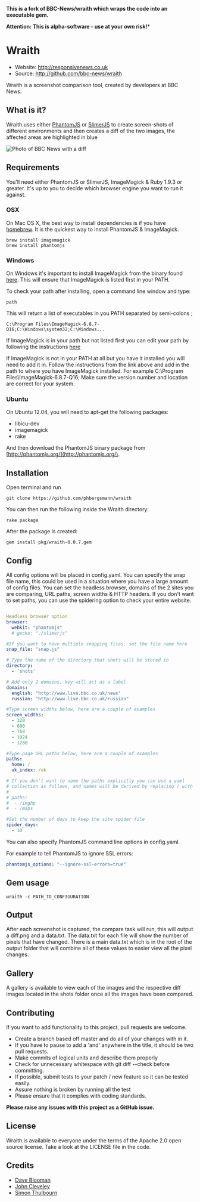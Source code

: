 **This is a fork of BBC-News/wraith which wraps the code into an executable gem.**

**Attention: This is alpha-software - use at your own risk!***

# Wraith

 * Website: http://responsivenews.co.uk
 * Source: http://github.com/bbc-news/wraith

Wraith is a screenshot comparison tool, created by developers at BBC News.


## What is it?

Wraith uses either [PhantomJS](http://phantomjs.org) or
[SlimerJS](http://slimerjs.org) to create screen-shots of different environments
and then creates a diff of the two images, the affected areas are highlighted in
blue

![Photo of BBC News with a
diff](http://bbc-news.github.io/wraith/images/320_diff.png)


## Requirements

You'll need either PhantomJS or SlimerJS, ImageMagick & Ruby 1.9.3 or greater.
It's up to you to decide which browser engine you want to run it against.

### OSX
On Mac OS X, the best way to install dependencies is if you have [homebrew](http://brew.sh).  It is the quickest way to install PhantomJS & ImageMagick.

    brew install imagemagick
    brew install phantomjs

### Windows
On Windows it's important to install ImageMagick from the binary found [here](http://www.imagemagick.org/script/binary-releases.php#windows).
This will ensure that ImageMagick is listed first in your PATH.

To check your path after installing, open a command line window and type:

    path

This will return a list of executables in you PATH separated by semi-colons ;

    C:\Program Files\ImageMagick-6.8.7-Q16;C:\Windows\system32;C:\Windows...

If ImageMagick is in your path but not listed first you can edit your path by following the instructions [here](http://geekswithblogs.net/renso/archive/2009/10/21/how-to-set-the-windows-path-in-windows-7.aspx)

If ImageMagick is not in your PATH at all but you have it installed you will need to add it in. Follow the instructions from the link above and add in the path to where you have ImageMagick installed. For example C:\Program Files\ImageMagick-6.8.7-Q16;
Make sure the version number and location are correct for your system.

### Ubuntu
On Ubuntu 12.04, you will need to apt-get the following packages:

* libicu-dev
* imagemagick
* rake

And then download the PhantomJS binary package from
[http://phantomjs.org/](http://phantomjs.org/).

## Installation

Open terminal and run

    git clone https://github.com/phbergsmann/wraith

You can then run the following inside the Wraith directory:

    rake package

After the package is created:

    gem install pkg/wraith-0.0.7.gem

## Config

All config options will be placed in config.yaml. You can specify the snap file name, this could be used in a situation where you have a large amount of config files.  You can set the headless browser, domains of the 2 sites you are comparing, URL paths, screen widths & HTTP headers.  If you don't want to set paths, you can use the spidering option to check your entire website.

```yaml

Headless browser option
browser:
  webkit: "phantomjs"
  # gecko: "./slimerjs"

#If you want to have multiple snapping files, set the file name here
snap_file: "snap.js"

# Type the name of the directory that shots will be stored in
directory:
  - 'shots'

# Add only 2 domains, key will act as a label
domains:
  english: "http://www.live.bbc.co.uk/news"
  russian: "http://www.live.bbc.co.uk/russian"

#Type screen widths below, here are a couple of examples
screen_widths:
  - 320
  - 600
  - 768
  - 1024
  - 1280

#Type page URL paths below, here are a couple of examples
paths:
  home: /
  uk_index: /uk

# If you don't want to name the paths explicitly you can use a yaml
# collection as follows, and names will be derived by replacing / with _
#
# paths:
#  - /imghp
#  - /maps

#Set the number of days to keep the site spider file
spider_days:
  - 10

```

You can also specify PhantomJS command line options in config.yaml.

For example to tell PhantomJS to ignore SSL errors:

```yaml
phantomjs_options: "--ignore-ssl-errors=true"
```

## Gem usage

`wraith -c PATH_TO_CONFIGURATION`

## Output

After each screenshot is captured, the compare task will run, this will output a diff.png and a data.txt.  The data.txt for each file will show the number of pixels that have changed.  There is a main data.txt which is in the root of the output folder that will combine all of these values to easier view all the pixel changes.

## Gallery

A gallery is available to view each of the images and the respective diff images located in the shots folder once all the images have been compared.

## Contributing

If you want to add functionality to this project, pull requests are welcome.

 * Create a branch based off master and do all of your changes with in it.
 * If you have to pause to add a 'and' anywhere in the title, it should be two pull requests.
 * Make commits of logical units and describe them properly
 * Check for unnecessary whitespace with git diff --check before committing.
 * If possible, submit tests to your patch / new feature so it can be tested easily.
 * Assure nothing is broken by running all the test
 * Please ensure that it complies with coding standards.

**Please raise any issues with this project as a GitHub issue.**

## License

Wraith is available to everyone under the terms of the Apache 2.0 open source license.
Take a look at the LICENSE file in the code.

## Credits

 * [Dave Blooman](http://twitter.com/dblooman)
 * [John Cleveley](http://twitter.com/jcleveley)
 * [Simon Thulbourn](http://twitter.com/sthulbourn)


